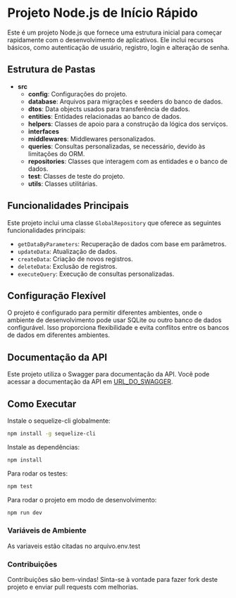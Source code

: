 # Projeto Node.js de Início Rápido

Este é um projeto Node.js que fornece uma estrutura inicial para começar rapidamente com o desenvolvimento de aplicativos. Ele inclui recursos básicos, como autenticação de usuário, registro, login e alteração de senha.

## Estrutura de Pastas

- **src**
  - **config**: Configurações do projeto.
  - **database**: Arquivos para migrações e seeders do banco de dados.
  - **dtos**: Data objects usados para transferência de dados.
  - **entities**: Entidades relacionadas ao banco de dados.
  - **helpers**: Classes de apoio para a construção da lógica dos serviços.
  - **interfaces**
  - **middlewares**: Middlewares personalizados.
  - **queries**: Consultas personalizadas, se necessário, devido às limitações do ORM.
  - **repositories**: Classes que interagem com as entidades e o banco de dados.
  - **test**: Classes de teste do projeto.
  - **utils**: Classes utilitárias.

## Funcionalidades Principais

Este projeto inclui uma classe `GlobalRepository` que oferece as seguintes funcionalidades principais:

- `getDataByParameters`: Recuperação de dados com base em parâmetros.
- `updateData`: Atualização de dados.
- `createData`: Criação de novos registros.
- `deleteData`: Exclusão de registros.
- `executeQuery`: Execução de consultas personalizadas.

## Configuração Flexível

O projeto é configurado para permitir diferentes ambientes, onde o ambiente de desenvolvimento pode usar SQLite ou outro banco de dados configurável. Isso proporciona flexibilidade e evita conflitos entre os bancos de dados em diferentes ambientes.

## Documentação da API

Este projeto utiliza o Swagger para documentação da API. Você pode acessar a documentação da API em [URL_DO_SWAGGER](https://userauth23-fbe378948f7c.herokuapp.com/api-docs/).

## Como Executar

Instale o sequelize-cli globalmente:

```bash
npm install -g sequelize-cli
```

Instale as dependências:

```bash
npm install
```

Para rodar os testes:

```bash
npm test
```

Para rodar o projeto em modo de desenvolvimento:

```bash
npm run dev
```

### Variáveis de Ambiente
As variaveis estão citadas no arquivo.env.test

### Contribuições
Contribuições são bem-vindas! Sinta-se à vontade para fazer fork deste projeto e enviar pull requests com melhorias.
